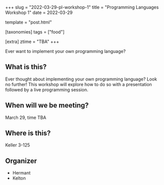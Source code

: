 +++
slug = "2022-03-29-pl-workshop-1"
title = "Programming Languages Workshop 1"
date = 2022-03-29

template = "post.html"

[taxonomies]
tags = ["food"]

[extra]
ztime = "TBA"
+++

Ever want to implement your own programming language?

<!-- more -->

## What is this?

Ever thought about implementing your own programming language? Look no further!
This workshop will explore how to do so with a presentation followed by a live programming
session.

## When will we be meeting?

March 29, time TBA

## Where is this?

Keller 3-125

## Organizer

* Hermant
* Kelton